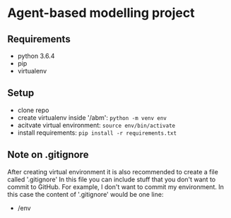 # Agent-based modelling project

## Requirements
* python 3.6.4
* pip
* virtualenv

## Setup
* clone repo
* create virtualenv inside '/abm': ```python -m venv env```
* acitvate virtual environment: ```source env/bin/activate```
* install requirements: ```pip install -r requirements.txt```

## Note on .gitignore
After creating virtual environment it is also recommended to create a file called '.gitignore'
In this file you can include stuff that you don't want to commit to GitHub.
For example, I don't want to commit my environment. In this case the content of '.gitignore' would be one line:
* /env
